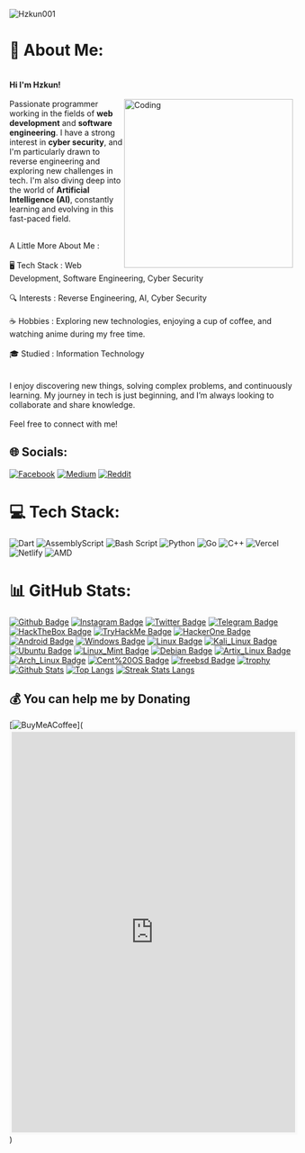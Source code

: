 <img title="Hzkun001" src="https://komarev.com/ghpvc/?username=Hzkun&text_color=FF00FF&label=Views&color=000000&text_color=00FF00&bg_color=000000&style=flat"></a>
# 💫 About Me:

<br><b>Hi I'm Hzkun!</b><br><br>
<img align="right" alt="Coding" width="300" src="https://media.tenor.com/tFXgZr2w4JkAAAAj/marija-musedash.gif">
Passionate programmer working in the fields of **web development** and **software engineering**. I have a strong interest in **cyber security**, and I'm particularly drawn to reverse engineering and exploring new challenges in tech. I'm also diving deep into the world of **Artificial Intelligence (AI)**, constantly learning and evolving in this fast-paced field.

<br>A Little More About Me :<br><br>🖥️ Tech Stack : Web Development, Software Engineering, Cyber Security<br><br>🔍 Interests : Reverse Engineering, AI, Cyber Security<br><br>☕ Hobbies : Exploring new technologies, enjoying a cup of coffee, and watching anime during my free time.<br><br>🎓 Studied : Information Technology<br><br><br>I enjoy discovering new things, solving complex problems, and continuously learning. My journey in tech is just beginning, and I’m always looking to collaborate and share knowledge.<br><br>Feel free to connect with me!


## 🌐 Socials:
[![Facebook](https://img.shields.io/badge/Facebook-%231877F2.svg?logo=Facebook&logoColor=white)](https://www.facebook.com/akazaanym) [![Medium](https://img.shields.io/badge/Medium-12100E?logo=medium&logoColor=white)](https://medium.com/@Labhz) [![Reddit](https://img.shields.io/badge/Reddit-%23FF4500.svg?logo=Reddit&logoColor=white)](https://www.reddit.com/user/Hzkun/?utm_source=share&utm_medium=web3x&utm_name=web3xcss&utm_term=1&utm_content=share_button) 

# 💻 Tech Stack:
![Dart](https://img.shields.io/badge/dart-%230175C2.svg?style=flat-square&logo=dart&logoColor=white) ![AssemblyScript](https://img.shields.io/badge/assembly%20script-%23000000.svg?style=flat-square&logo=assemblyscript&logoColor=white) ![Bash Script](https://img.shields.io/badge/bash_script-%23121011.svg?style=flat-square&logo=gnu-bash&logoColor=white) ![Python](https://img.shields.io/badge/python-3670A0?style=flat-square&logo=python&logoColor=ffdd54) ![Go](https://img.shields.io/badge/go-%2300ADD8.svg?style=flat-square&logo=go&logoColor=white) ![C++](https://img.shields.io/badge/c++-%2300599C.svg?style=flat-square&logo=c%2B%2B&logoColor=white) ![Vercel](https://img.shields.io/badge/vercel-%23000000.svg?style=flat-square&logo=vercel&logoColor=white) ![Netlify](https://img.shields.io/badge/netlify-%23000000.svg?style=flat-square&logo=netlify&logoColor=#00C7B7) ![AMD](https://img.shields.io/badge/AMD-%23000000.svg?style=flat-square&logo=amd&logoColor=white)

# 📊 GitHub Stats:
[![Github Badge](https://img.shields.io/badge/-Hzkun001-black?style=flat&logo=github&link=https://github.com/)](https://www.github.com/Hzkun001)
[![Instagram Badge](https://img.shields.io/badge/-Instagram-black?style=flat&logo=instagram&link=https://instagram.com/)](https://www.instagram.com/) 
[![Twitter Badge](https://img.shields.io/badge/-Twitter-black?style=flat&logo=twitter&link=https://twitter.com/)](https://twitter.com/) 
[![Telegram Badge](https://img.shields.io/badge/-Telegram-black?style=flat&logo=telegram&link=https://telegram.me/)](https://telegram.me/)
[![HackTheBox Badge](https://img.shields.io/badge/-HackTheBox-black?style=flat&logo=hackthebox&link=https://app.hackthebox.com/profile/)](https://app.hackthebox.com/profile/)
[![TryHackMe Badge](https://img.shields.io/badge/-TryHackMe-black?style=flat&logo=tryhackme&link=https://tryhackme.com/p/)](https://tryhackme.com/p/)
[![HackerOne Badge](https://img.shields.io/badge/-HackerOne-black?style=flat&logo=hackerone&link=https://hackerone.com/)](https://hackerone.com/)
[![Android Badge](https://img.shields.io/badge/-Android-black?style=flat&logo=android&link=https://android.com)](https://android.com)
[![Windows Badge](https://img.shields.io/badge/Windows-black?style=flat&logo=windows&link=https://www.microsoft.com)](https://www.microsoft.com)
[![Linux Badge](https://img.shields.io/badge/Linux-black?style=flat&logo=linux&link=https://www.linux.org)](https://www.linux.org)
[![Kali_Linux Badge](https://img.shields.io/badge/Kali_Linux-black?style=flat&logo=kali-linux&link=https://www.kali.org)](https://www.kali.org)
[![Ubuntu Badge](https://img.shields.io/badge/Ubuntu-black?style=flat&logo=ubuntu&link=https://ubuntu.com)](https://ubuntu.com)
[![Linux_Mint Badge](https://img.shields.io/badge/Linux_Mint-black?style=flat&logo=linux-mint&link=https://linuxmint.com)](https://linuxmint.com)
[![Debian Badge](https://img.shields.io/badge/Debian-black?style=flat&logo=debian&link=https://www.debian.org)](https://www.debian.org)
[![Artix_Linux Badge](https://img.shields.io/badge/Artix_Linux-black?style=flat&logo=artix-linux&link=https://artixlinux.org)](https://artixlinux.org)
[![Arch_Linux Badge](https://img.shields.io/badge/Arch_Linux-black?style=flat&logo=arch-linux&link=https://archlinux.org)](https://archlinux.org)
[![Cent%20OS Badge](https://img.shields.io/badge/CentOS-black?style=flat&logo=CentOS&link=https://www.centos.org)](https://www.centos.org)
[![freebsd Badge](https://img.shields.io/badge/FreeBSD-black?style=flat&logo=FreeBSD&link=https://www.freebsd.org)](https://www.freebsd.org)
[![trophy](https://github-profile-trophy.vercel.app/?username=Hzkun001&theme=onedark)](https://github.com/Hzkun001/Hzkun001)
[![Github Stats](https://github-readme-stats.vercel.app/api?username=Hzkun001&show_icons=true&include_all_commits=true&count_private=true&&hide_border=true&bg_color=000000&icon_color=00FF00&title_color=00FF00&text_color=FFFFFF&custom_title=My+Github+Stats)](https://github.com/Hzkun001/Hzkun001)
[![Top Langs](https://github-readme-stats.vercel.app/api/top-langs/?username=Hzkun001&layout=compact&hide_border=true&langs_count=8&bg_color=000000&icon_color=00FF00&title_color=00FF00&text_color=FFFFFF)](https://github.com/Hzkun001/Hzkun001)
[![Streak Stats Langs](https://github-readme-streak-stats.herokuapp.com?user=Hzkun001&theme=dark&background=black&ring=lime&fire=purple&dates=white&currStreakNum=lime&sideNums=lime&currStreakLabel=lime&sideLabels=lime&stroke=lime&border=black)](https://github.com/Hzkun001/Hzkun001)

## 💰 You can help me by Donating
  [![BuyMeACoffee](https://img.shields.io/badge/Buy%20Me%20a%20Coffee-ffdd00?style=for-the-badge&logo=buy-me-a-coffee&logoColor=black)](<iframe id='kofiframe' src='https://ko-fi.com/cookiepie/?hidefeed=true&widget=true&embed=true&preview=true' style='border:none;width:100%;padding:4px;background:#f9f9f9;' height='712' title='cookiepie'></iframe>) 





